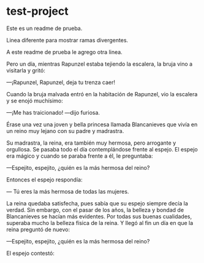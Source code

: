 # test-project

Este es un readme de prueba.

Linea diferente para mostrar ramas divergentes.

A este readme de prueba le agrego otra linea.

Pero un día, mientras Rapunzel estaba tejiendo la escalera, la bruja vino a visitarla y gritó:

—¡Rapunzel, Rapunzel, deja tu trenza caer!

Cuando la bruja malvada entró en la habitación de Rapunzel, vio la escalera y se enojó muchísimo:

—¡Me has traicionado! —dijo furiosa.

Érase una vez una joven y bella princesa llamada Blancanieves que vivía en un reino muy lejano con su padre y madrastra.

Su madrastra, la reina, era también muy hermosa, pero arrogante y orgullosa. Se pasaba todo el día contemplándose frente al espejo. El espejo era mágico y cuando se paraba frente a él, le preguntaba:

—Espejito, espejito, ¿quién es la más hermosa del reino?

Entonces el espejo respondía:

— Tú eres la más hermosa de todas las mujeres.

La reina quedaba satisfecha, pues sabía que su espejo siempre decía la verdad. Sin embargo, con el pasar de los años, la belleza y bondad de Blancanieves se hacían más evidentes. Por todas sus buenas cualidades, superaba mucho la belleza física de la reina. Y llegó al fin un día en que la reina preguntó de nuevo:

—Espejito, espejito, ¿quién es la más hermosa del reino?

El espejo contestó:
